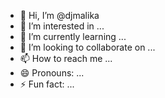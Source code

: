 - 👋 Hi, I’m @djmalika
- 👀 I’m interested in ...
- 🌱 I’m currently learning ...
- 💞️ I’m looking to collaborate on ...
- 📫 How to reach me ...
- 😄 Pronouns: ...
- ⚡ Fun fact: ...

<!---
djmalika/djmalika is a ✨ special ✨ repository because its `README.md` (this file) appears on your GitHub profile.
You can click the Preview link to take a look at your changes.
--->
